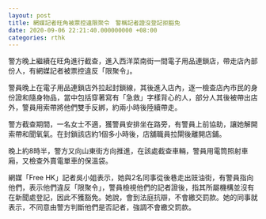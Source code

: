 ```yaml
---
layout: post
title: 網媒記者旺角被票控違限聚令　警稱記者證沒登記拒豁免
date: 2020-09-06 22:21:40.000000000 +08:00
categories: rthk
---
```


警方晚上繼續在旺角進行截查，進入西洋菜南街一間電子用品連鎖店，帶走店內部份人，有網媒記者被票控違反「限聚令」。

警員晚上在電子用品連鎖店外拉起封鎖線，其後進入店內，逐一檢查店內市民的身份證和隨身物品，當中包括穿著寫有「急救」字樣背心的人，部分人其後被帶出店外，警員用索帶將他們雙手反綁，約兩小時後陸續帶走。

警方截查期間，一名女士不適，獲警員安排坐在路旁，有警員上前協助，讓她解開索帶和聞氧氣。在封鎖該店約1個多小時後，店舖職員拉閘後離開店鋪。

晚上約8時半，警方又向山東街方向推進，在該處截查車輛，警員用電筒照射車廂，又檢查外賣電單車的保溫袋。

網媒「Free HK」記者吳小姐表示，她與2名同事從後巷走出豉油街，有警員指向他們，表示他們違反「限聚令」，警員檢視他們的記者證後，指其所屬機構並沒有在新聞處登記，因此不獲豁免。她說，會到法庭抗辯，不會繳交罰款。她的同事就表示，不同意由警方判斷他們是否記者，強調不會繳交罰款。
